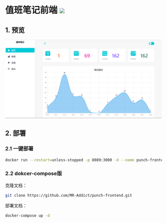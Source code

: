 <h1>值班笔记前端 <img src="https://github.com/MR-Addict/punch-frontend/actions/workflows/docker.yml/badge.svg?branch=main"/></h1>

## 1. 预览

![preview](images/preview.png)

## 2. 部署

### 2.1 一键部署

```bash
docker run --restart=unless-stopped -p 8089:3000 -d --name punch-frontend mraddict063/punch-frontend
```

### 2.2 dokcer-compose版

克隆文档：

```bash
git clone https://github.com/MR-Addict/punch-frontend.git
```

部署文档：

```bash
docker-compose up -d
```
